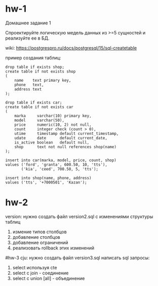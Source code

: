 # hw-1
Домашнее задание 1

Спроектируйте логическую медель данных из >=5 сущностей и реализуйте ее в БД. 

wiki: https://postgrespro.ru/docs/postgresql/15/sql-createtable

пример создания таблиц: 
```
drop table if exists shop;
create table if not exists shop
(
    name    text primary key,
    phone   text,
    address text
);

drop table if exists car;
create table if not exists car
(
    marka     varchar(10) primary key,
    model     varchar(50),
    price     numeric(10, 2) not null,
    count     integer check (count > 0),
    utime     timestamp default current_timestamp,
    udate     date      default current_date,
    is_active boolean   default null,
    shop      text not null references shop(name)
);

insert into car(marka, model, price, count, shop)
values ('ford', 'granta', 600.50, 10, 'tts'),
       ('kia', 'ceed', 700.50, 5, 'tts');

insert into shop(name, phone, address)
values ('tts', '+7000501', 'Kazan');

```

# hw-2
version: нужно создать файл version2.sql c изменениями структуры таблиц
1. измение типов столбцов
2. добавление столбцов
3. добавление ограничений
4. реализовать rollback этих изменений

#hw-3 
cju: нужно создать файл version3.sql написать sql запросы: 
1. select используя cte
2. select c join - соединение 
3. select c union [all] - объединение 
